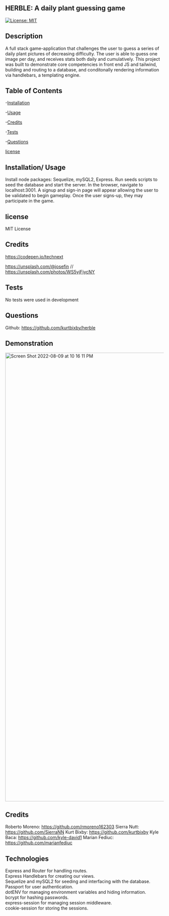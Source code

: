 ## HERBLE: A daily plant guessing game
[![License: MIT](https://img.shields.io/badge/License-MIT-yellow.svg)](https://opensource.org/licenses/MIT)

  ## Description
  A full stack game-application that challenges the user to guess a series of daily plant pictures of decreasing difficulty. The user is able to guess one image per day, and receives stats both daily and cumulatively. This project was built to demonstrate core competencies in front end JS and tailwind, building and routing to a database, and conditonally rendering information via handlebars, a templating engine. 

  ## Table of Contents
  -[Installation](#Usage)

  -[Usage](#Usage)

  -[Credits](#Credits)

  -[Tests](#Tests)

  -[Questions](#Questions)

  [license](##-License)
  
  
  ## Installation/ Usage
  Install node packages: Sequelize, mySQL2, Express. Run seeds scripts to seed the database and start the server. In the browser, navigate to localhost:3001. A signup and sign-in page will appear allowing the user to be validated to begin gameplay. Once the user signs-up, they may participate in the game.
  
  ## license 
  MIT License
  
  
  ## Credits
  https://codepen.io/technext

  https://unsplash.com/@josefin // https://unsplash.com/photos/WS5yjFjycNY
  
  ## Tests
  No tests were used in development
  
  
  ## Questions 
  Github: https://github.com/kurtbixby/herble

  ## Demonstration
   <img width="1428" alt="Screen Shot 2022-08-09 at 10 16 11 PM" src="https://user-images.githubusercontent.com/103971670/183805263-26c58a44-0034-42ea-a56a-0974819f97f8.png">

  ## Credits 
  Roberto Moreno: https://github.com/rmoreno162303
  Sierra Nutt: https://github.com/SierraNN 
  Kurt Bixby: https://github.com/kurtbixby
  Kyle Baca: https://github.com/kyle-david1
  Marian Fediuc: https://github.com/marianfediuc

  ## Technologies
  Express and Router for handling routes.  
  Express Handlebars for creating our views.  
  Sequelize and mySQL2 for seeding and interfacing with the database.  
  Passport for user authentication.  
  dotENV for managing environment variables and hiding information.  
  bcrypt for hashing passwords.  
  express-session for managing session middleware.  
  cookie-session for storing the sessions.  
 




